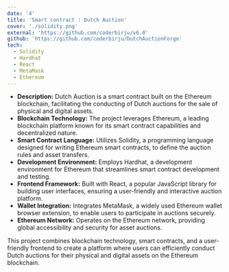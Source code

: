 ```yaml
---
date: '4'
title: 'Smart contract : Dutch Auction'
cover: './solidity.png'
external: 'https://github.com/coderbirju/v6.0'
github: 'https://github.com/coderbirju/DutchAuctionForge'
tech:
  - Solidity
  - Hardhat
  - React
  - MetaMask
  - Ethereum
---
```


- **Description:** Dutch Auction is a smart contract built on the Ethereum blockchain, facilitating the conducting of Dutch auctions for the sale of physical and digital assets.
- **Blockchain Technology:** The project leverages Ethereum, a leading blockchain platform known for its smart contract capabilities and decentralized nature.
- **Smart Contract Language:** Utilizes Solidity, a programming language designed for writing Ethereum smart contracts, to define the auction rules and asset transfers.
- **Development Environment:** Employs Hardhat, a development environment for Ethereum that streamlines smart contract development and testing.
- **Frontend Framework:** Built with React, a popular JavaScript library for building user interfaces, ensuring a user-friendly and interactive auction platform.
- **Wallet Integration:** Integrates MetaMask, a widely used Ethereum wallet browser extension, to enable users to participate in auctions securely.
- **Ethereum Network:** Operates on the Ethereum network, providing global accessibility and security for asset auctions.

This project combines blockchain technology, smart contracts, and a user-friendly frontend to create a platform where users can efficiently conduct Dutch auctions for their physical and digital assets on the Ethereum blockchain.
